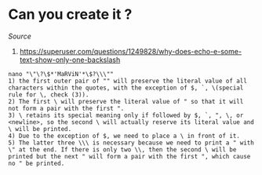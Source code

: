 # Can you create it ?

*Source*
1) https://superuser.com/questions/1249828/why-does-echo-e-some-text-show-only-one-backslash

```
nano "\"\?\$*'MaRViN'*\$?\\\""
1) the first outer pair of "" will preserve the literal value of all characters within the quotes, with the exception of $, `, \(special rule for \, check (3)).
2) The first \ will preserve the literal value of " so that it will not form a pair with the first ".
3) \ retains its special meaning only if followed by $, `, ", \, or <newline>, so the second \ will actually reserve its literal value and \ will be printed. 
4) Due to the exception of $, we need to place a \ in front of it.
5) The latter three \\\ is necessary because we need to print a " with \" at the end. If there is only two \\, then the second \ will be printed but the next " will form a pair with the first ", which cause no " be printed. 
```
